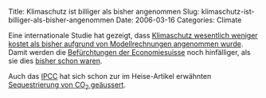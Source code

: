 Title: Klimaschutz ist billiger als bisher angenommen
Slug: klimaschutz-ist-billiger-als-bisher-angenommen
Date: 2006-03-16
Categories: Climate

Eine internationale Studie hat gezeigt, dass [Klimaschutz wesentlich weniger kostet als bisher aufgrund von Modellrechnungen angenommen wurde](http://www.heise.de/tr/artikel/70919). Damit werden die [Befürchtungen der Economiesuisse](http://www.blick.ch/news/schweiz/artikel33762) noch hinfälliger, als sie dies [bisher schon waren](http://blog.irregular.ch/2006/03/15/auf-der-erde-wird-es-endlich-warmer/).

Auch das [IPCC](http://www.ipcc.ch/) hat sich schon zur im Heise-Artikel erwähnten [Sequestrierung von CO<sub>2</sub> geäussert](http://blog.irregular.ch/2005/09/28/ipcc-uber-die-sequestrierung-von-co2/).
